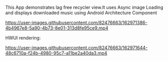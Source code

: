 This App demonstrates lag free recycler view.It uses Async image Loading and displays downloaded music using Android Architecture Component





https://user-images.githubusercontent.com/82476663/162971386-4b4967e8-5a90-4b73-8e01-313d8fe95ce9.mp4

HWUI rendering:

https://user-images.githubusercontent.com/82476663/162971644-48c6710a-f24b-4980-95c7-a11be2a40da3.mp4


